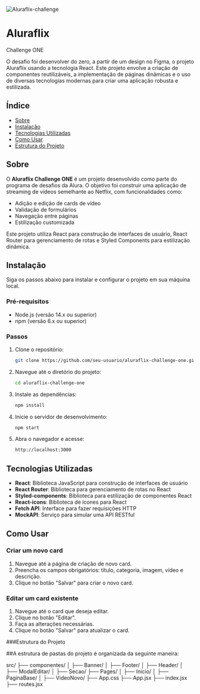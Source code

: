 ![Aluraflix-challenge](https://github.com/renawmontanari/aluraflix/assets/101996367/73d87b08-2494-4079-99e0-6978dbfcdd27)
# Aluraflix

 Challenge ONE

O desafio foi desenvolver do zero, a partir de um design no Figma, o projeto Aluraflix usando a tecnologia React. Este projeto envolve a criação de componentes reutilizáveis, a implementação de páginas dinâmicas e o uso de diversas tecnologias modernas para criar uma aplicação robusta e estilizada.

## Índice

- [Sobre](#sobre)
- [Instalação](#instalação)
- [Tecnologias Utilizadas](#tecnologias-utilizadas)
- [Como Usar](#como-usar)
- [Estrutura do Projeto](#estrutura-do-projeto)

## Sobre

O **Aluraflix Challenge ONE** é um projeto desenvolvido como parte do programa de desafios da Alura. O objetivo foi construir uma aplicação de streaming de vídeos semelhante ao Netflix, com funcionalidades como:

- Adição e edição de cards de vídeo
- Validação de formulários
- Navegação entre páginas
- Estilização customizada

Este projeto utiliza React para construção de interfaces de usuário, React Router para gerenciamento de rotas e Styled Components para estilização dinâmica.

## Instalação

Siga os passos abaixo para instalar e configurar o projeto em sua máquina local.

### Pré-requisitos

- Node.js (versão 14.x ou superior)
- npm (versão 6.x ou superior)

### Passos

1. Clone o repositório:

   ```bash
   git clone https://github.com/seu-usuario/aluraflix-challenge-one.git

2. Navegue até o diretório do projeto:

    ```bash
    cd aluraflix-challenge-one

3. Instale as dependências:

   ```bash
   npm install

4. Inicie o servidor de desenvolvimento:

   ```bash
   npm start

5. Abra o navegador e acesse:

   ```bash
   http://localhost:3000

## Tecnologias Utilizadas

- **React**: Biblioteca JavaScript para construção de interfaces de usuário
- **React Router**: Biblioteca para gerenciamento de rotas no React
- **Styled-components**: Biblioteca para estilização de componentes React
- **React-icons**: Biblioteca de ícones para React
- **Fetch API**: Interface para fazer requisições HTTP
- **MockAPI**: Serviço para simular uma API RESTful

## Como Usar

### Criar um novo card

1. Navegue até a página de criação de novo card.
2. Preencha os campos obrigatórios: título, categoria, imagem, vídeo e descrição.
3. Clique no botão "Salvar" para criar o novo card.

### Editar um card existente

1. Navegue até o card que deseja editar.
2. Clique no botão "Editar".
3. Faça as alterações necessárias.
4. Clique no botão "Salvar" para atualizar o card.

###Estrutura do Projeto

##A estrutura de pastas do projeto é organizada da seguinte maneira:

src/
├── componentes/
│   ├── Banner/
│   ├── Footer/
│   ├── Header/
│   ├── ModalEditar/
│   ├── Secao/
├── Pages/
│   ├── Inicio/
│   ├── PaginaBase/
│   ├── VideoNovo/
├── App.css
├── App.jsx
├── index.jsx
├── routes.jsx

